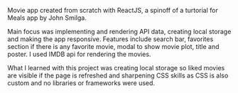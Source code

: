 Movie app created from scratch with ReactJS, a spinoff of a turtorial for Meals app by John Smilga.

Main focus was implementing and rendering API data, creating local storage and making the app responsive.
Features include search bar, favorites section if there is any favorite movie, modal to show movie plot, title and poster.
I used IMDB api for rendering the movies. 

What I learned with this project was creating local storage so liked movies are visible if the page is refreshed and sharpening CSS skills as CSS is also custom and no libraries or frameworks were used.
